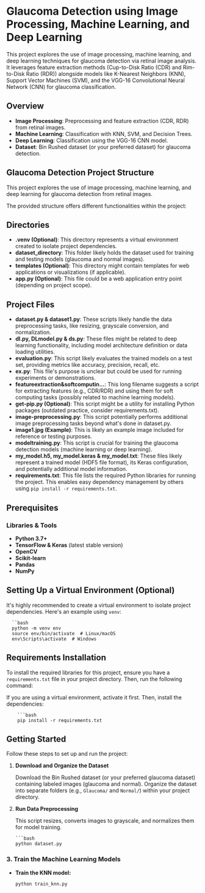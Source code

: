 # Glaucoma Detection using Image Processing, Machine Learning, and Deep Learning

This project explores the use of image processing, machine learning, and deep learning techniques for glaucoma detection via retinal image analysis. It leverages feature extraction methods (Cup-to-Disk Ratio (CDR) and Rim-to-Disk Ratio (RDR)) alongside models like K-Nearest Neighbors (KNN), Support Vector Machines (SVM), and the VGG-16 Convolutional Neural Network (CNN) for glaucoma classification.

## Overview

- **Image Processing**: Preprocessing and feature extraction (CDR, RDR) from retinal images.
- **Machine Learning**: Classification with KNN, SVM, and Decision Trees.
- **Deep Learning**: Classification using the VGG-16 CNN model.
- **Dataset**: Bin Rushed dataset (or your preferred dataset) for glaucoma detection.

## Glaucoma Detection Project Structure

This project explores the use of image processing, machine learning, and deep learning for glaucoma detection from retinal images.

The provided structure offers different functionalities within the project:

## Directories

- **.venv (Optional)**: This directory represents a virtual environment created to isolate project dependencies.
- **dataset_directory**: This folder likely holds the dataset used for training and testing models (glaucoma and normal images).
- **templates (Optional)**: This directory might contain templates for web applications or visualizations (if applicable).
- **app.py (Optional)**: This file could be a web application entry point (depending on project scope).

## Project Files

- **dataset.py & dataset1.py**: These scripts likely handle the data preprocessing tasks, like resizing, grayscale conversion, and normalization.
- **dl.py, DLmodel.py & ds.py**: These files might be related to deep learning functionality, including model architecture definition or data loading utilities.
- **evaluation.py**: This script likely evaluates the trained models on a test set, providing metrics like accuracy, precision, recall, etc.
- **ex.py**: This file's purpose is unclear but could be used for running experiments or demonstrations.
- **featureextraction&softcomputin...**: This long filename suggests a script for extracting features (e.g., CDR/RDR) and using them for soft computing tasks (possibly related to machine learning models).
- **get-pip.py (Optional)**: This script might be a utility for installing Python packages (outdated practice, consider requirements.txt).
- **image-preprocessing.py**: This script potentially performs additional image preprocessing tasks beyond what's done in dataset.py.
- **image1.jpg (Example)**: This is likely an example image included for reference or testing purposes.
- **modeltraining.py**: This script is crucial for training the glaucoma detection models (machine learning or deep learning).
- **my_model.h5, my_model.keras & my_model.txt**: These files likely represent a trained model (HDF5 file format), its Keras configuration, and potentially additional model information.
- **requirements.txt**: This file lists the required Python libraries for running the project. This enables easy dependency management by others using `pip install -r requirements.txt`.


## Prerequisites

### Libraries & Tools

- **Python 3.7+**
- **TensorFlow & Keras** (latest stable version)
- **OpenCV**
- **Scikit-learn**
- **Pandas**
- **NumPy**

## Setting Up a Virtual Environment (Optional)

It's highly recommended to create a virtual environment to isolate project dependencies. Here's an example using `venv`:

      ``bash
      python -m venv env
      source env/bin/activate  # Linux/macOS
      env\Scripts\activate  # Windows

## Requirements Installation

To install the required libraries for this project, ensure you have a `requirements.txt` file in your project directory. Then, run the following command:

If you are using a virtual environment, activate it first. Then, install the dependencies:

        ```bash
        pip install -r requirements.txt

## Getting Started

Follow these steps to set up and run the project:

1. **Download and Organize the Dataset**

   Download the Bin Rushed dataset (or your preferred glaucoma dataset) containing labeled images (glaucoma and normal). Organize the dataset into separate folders (e.g., `Glaucoma/` and `Normal/`) within your project directory.

2. **Run Data Preprocessing**

   This script resizes, converts images to grayscale, and normalizes them for model training.

       ```bash
       python dataset.py
### 3. Train the Machine Learning Models

- **Train the KNN model:**

  ```bash
  python train_knn.py





